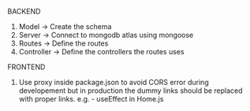 BACKEND
1) Model -> Create the schema
2) Server -> Connect to mongodb atlas using mongoose
3) Routes -> Define the routes
4) Controller -> Define the controllers the routes uses

FRONTEND 
1) Use proxy inside package.json to avoid CORS error during developement but in production the dummy links should be replaced with proper links. e.g. - useEffect in Home.js